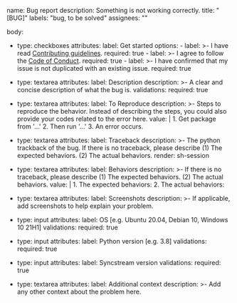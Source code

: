 name: Bug report
description: Something is not working correctly.
title: "[BUG]"
labels: "bug, to be solved"
assignees: ""

body:
  - type: checkboxes
    attributes:
      label: Get started
      options:
        - label: >-
            I have read [Contributing guidelines](https://github.com/cainmagi/sync-stream/blob/main/CONTRIBUTING.md).
          required: true
        - label: >-
            I agree to follow the [Code of Conduct](https://github.com/cainmagi/sync-stream/blob/main/CODE_OF_CONDUCT.md).
          required: true
        - label: >-
            I have confirmed that my issue is not duplicated with an existing issue.
          required: true

  - type: textarea
    attributes:
      label: Description
      description: >-
        A clear and concise description of what the bug is.
    validations:
      required: true

  - type: textarea
    attributes:
      label: To Reproduce
      description: >-
        Steps to reproduce the behavior. Instead of describing the steps, you could also provide your codes related to the error here.
      value: |
        1. Get package from '...'
        2. Then run '...'
        3. An error occurs.

  - type: textarea
    attributes:
      label: Traceback
      description: >-
        The python trackback of the bug. If there is no traceback, please describe (1) The expected behaviors. (2) The actual behaviors.
      render: sh-session

  - type: textarea
    attributes:
      label: Behaviors
      description: >-
        If there is no traceback, please describe (1) The expected behaviors. (2) The actual behaviors.
      value: |
        1. The expected behaviors:
        2. The actual behaviors:

  - type: textarea
    attributes:
      label: Screenshots
      description: >-
        If applicable, add screenshots to help explain your problem.

  - type: input
    attributes:
      label: OS [e.g. Ubuntu 20.04, Debian 10, Windows 10 21H1]
    validations:
      required: true
  - type: input
    attributes:
      label: Python version [e.g. 3.8]
    validations:
      required: true
  - type: input
    attributes:
      label: Syncstream version
    validations:
      required: true

  - type: textarea
    attributes:
      label: Additional context
      description: >-
        Add any other context about the problem here.
